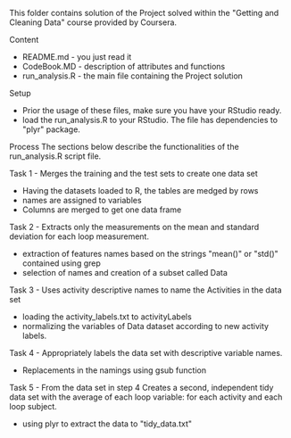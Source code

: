 This folder contains solution of the Project solved within the "Getting and Cleaning Data" course provided by Coursera.

Content
- README.md - you just read it
- CodeBook.MD - description of attributes and functions
- run_analysis.R - the main file containing the Project solution

Setup
- Prior the usage of these files, make sure you have your RStudio ready.
- load the run_analysis.R to your RStudio. The file has dependencies to "plyr" package.

Process
The sections below describe the functionalities of the run_analysis.R script file.
 
Task 1 - Merges the training and the test sets to create one data set
- Having the datasets loaded to R, the tables are medged by rows
- names are assigned to variables
- Columns are merged to get one data frame 

Task 2 - Extracts only the measurements on the mean and standard deviation for each loop measurement.
- extraction of features names based on the strings "mean()" or "std()" contained using grep
- selection of names and creation of a subset called Data

Task 3 - Uses activity descriptive names to name the Activities in the data set
- loading the activity_labels.txt to activityLabels 
- normalizing the variables of Data dataset according to new activity labels.

Task 4 - Appropriately labels the data set with descriptive variable names.
- Replacements in the namings using gsub function

Task 5 - From the data set in step 4 Creates a second, independent tidy data set with the average of each loop variable: for each activity and each loop subject.
- using plyr to extract the data to "tidy_data.txt"
